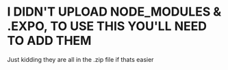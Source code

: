 # I DIDN'T UPLOAD NODE_MODULES & .EXPO, TO USE THIS YOU'LL NEED TO ADD THEM

Just kidding they are all in the .zip file if thats easier
